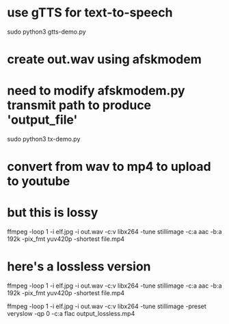 

# use gTTS for text-to-speech
sudo python3 gtts-demo.py

# create out.wav using afskmodem
# need to modify afskmodem.py transmit path to produce 'output_file'
sudo python3 tx-demo.py

# convert from wav to mp4 to upload to youtube
# but this is lossy
ffmpeg -loop 1 -i elf.jpg -i out.wav -c:v libx264 -tune stillimage -c:a aac -b:a 192k -pix_fmt yuv420p -shortest file.mp4

# here's a lossless version
ffmpeg -loop 1 -i elf.jpg -i out.wav -c:v libx264 -tune stillimage -c:a aac -b:a 192k -pix_fmt yuv420p -shortest file.mp4

ffmpeg -loop 1 -i elf.jpg -i out.wav -c:v libx264 -tune stillimage -preset veryslow -qp 0 -c:a flac output_lossless.mp4
